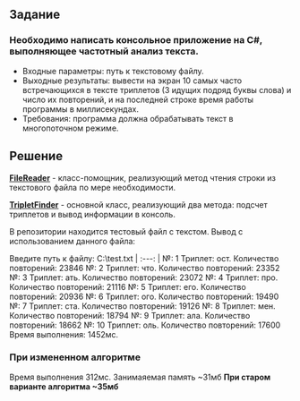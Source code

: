 ## Задание
### Необходимо написать консольное приложение на C#, выполняющее частотный анализ текста.
- Входные параметры: путь к текстовому файлу.
- Выходные результаты: вывести на экран 10 самых часто встречающихся в тексте триплетов (3 идущих подряд буквы слова) и число их повторений, и на последней строке время работы программы в миллисекундах.
- Требования: программа должна обрабатывать текст в многопоточном режиме.

## Решение
**[FileReader](https://github.com/geras-source/TripletFinder/blob/master/TripletFinder/FileReader.cs)** - класс-помощник, реализующий метод чтения строки из текстового файла по мере необходимости.

**[TripletFinder](https://github.com/geras-source/TripletFinder/blob/master/TripletFinder/TripletFinder.cs)** - основной класс, реализующий два метода: подсчет триплетов и вывод информации в консоль.

В репозитории находится тестовый файл с текстом. Вывод с использованием данного файла:

Введите путь к файлу: C:\test.txt
| :---: |
№: 1     Триплет: ост.   Количество повторений: 23846
№: 2     Триплет: что.   Количество повторений: 23352
№: 3     Триплет: ать.   Количество повторений: 23072
№: 4     Триплет: про.   Количество повторений: 21116
№: 5     Триплет: его.   Количество повторений: 20936
№: 6     Триплет: ого.   Количество повторений: 19490
№: 7     Триплет: ста.   Количество повторений: 19126
№: 8     Триплет: мен.   Количество повторений: 18794
№: 9     Триплет: ала.   Количество повторений: 18662
№: 10    Триплет: оль.   Количество повторений: 17600
Время выполнения: 1452мс.

### При измененном алгоритме 
Время выполнения 312мс.
Занимаяемая память ~31мб 
**При старом варианте алгоритма ~35мб**
